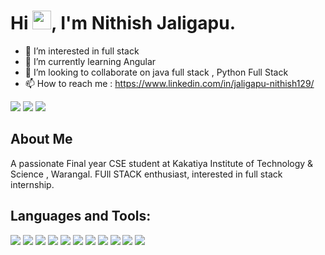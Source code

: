 # Hi <img src="https://media.giphy.com/media/hvRJCLFzcasrR4ia7z/giphy.gif" width="30px">, I'm Nithish Jaligapu.
- 👀 I’m interested in  full stack 
- 🌱 I’m currently learning  Angular
- 💞️ I’m looking to collaborate on java full stack , Python Full Stack
- 📫 How to reach me : https://www.linkedin.com/in/jaligapu-nithish129/

<!---
Nithish1209/Nithish1209 is a ✨ special ✨ repository because its `README.md` (this file) appears on your GitHub profile.
You can click the Preview link to take a look at your changes.
--->





<p align="left"> 
  <a href="mailto:nithishjaligapu123@gmail.com"><img src="https://img.shields.io/badge/Email-blue"></a>
  <a href="https://ww.linkedin.com/in/jaligapu-nithish129"><img src="https://img.shields.io/badge/LinkedIn-blue"></a>
  <a href="https://nithish1209.github.io/personal/portfolio.html"><img src="https://img.shields.io/badge/Website-orange"></a>
</p>

## About Me

A passionate Final year CSE student at Kakatiya Institute of Technology & Science , Warangal. FUll STACK enthusiast, interested in full stack internship.

## Languages and Tools:
<p align="left">
<img src="https://img.icons8.com/color/48/000000/bootstrap.png"/>
<img src="https://img.icons8.com/color/48/000000/c-programming.png"/>
  <img src="https://img.icons8.com/color/48/000000/angularjs.png" />

<img src="https://img.icons8.com/color/48/000000/react-native.png"/>
<img src="https://img.icons8.com/color/48/000000/html-5.png"/>
<img src="https://img.icons8.com/color/48/000000/css3.png"/>
<img src="https://img.icons8.com/color/48/000000/javascript.png"/>
<img src="https://img.icons8.com/color/48/000000/mysql.png"/>
<img src="https://img.icons8.com/color/48/000000/java-coffee-cup-logo.png"/>


  <img src="https://img.icons8.com/color/48/000000/python.png"/>
  <img src="https://img.icons8.com/color/48/000000/git.png"/>
</p>


        
       



